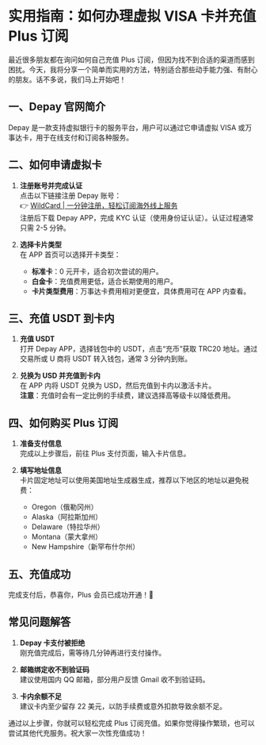 # 实用指南：如何办理虚拟 VISA 卡并充值 Plus 订阅

最近很多朋友都在询问如何自己充值 Plus 订阅，但因为找不到合适的渠道而感到困扰。今天，我将分享一个简单而实用的方法，特别适合那些动手能力强、有耐心的朋友。话不多说，我们马上开始吧！

## 一、Depay 官网简介

Depay 是一款支持虚拟银行卡的服务平台，用户可以通过它申请虚拟 VISA 或万事达卡，用于在线支付和订阅各种服务。

## 二、如何申请虚拟卡

1. **注册账号并完成认证**  
   点击以下链接注册 Depay 账号：  
   👉 [WildCard | 一分钟注册，轻松订阅海外线上服务](https://bbtdd.com/WildCard)  
   注册后下载 Depay APP，完成 KYC 认证（使用身份证认证）。认证过程通常只需 2-5 分钟。

2. **选择卡片类型**  
   在 APP 首页可以选择开卡类型：  
   - **标准卡**：0 元开卡，适合初次尝试的用户。  
   - **白金卡**：充值费用更低，适合长期使用的用户。  
   - **卡片类型费用**：万事达卡费用相对更便宜，具体费用可在 APP 内查看。

## 三、充值 USDT 到卡内

1. **充值 USDT**  
   打开 Depay APP，选择钱包中的 USDT，点击“充币”获取 TRC20 地址。通过交易所或 U 商将 USDT 转入钱包，通常 3 分钟内到账。

2. **兑换为 USD 并充值到卡内**  
   在 APP 内将 USDT 兑换为 USD，然后充值到卡内以激活卡片。  
   **注意**：充值时会有一定比例的手续费，建议选择高等级卡以降低费用。

## 四、如何购买 Plus 订阅

1. **准备支付信息**  
   完成以上步骤后，前往 Plus 支付页面，输入卡片信息。

2. **填写地址信息**  
   卡片固定地址可以使用美国地址生成器生成，推荐以下地区的地址以避免税费：  
   - Oregon（俄勒冈州）  
   - Alaska（阿拉斯加州）  
   - Delaware（特拉华州）  
   - Montana（蒙大拿州）  
   - New Hampshire（新罕布什尔州）  

## 五、充值成功

完成支付后，恭喜你，Plus 会员已成功开通！🎉

## 常见问题解答

1. **Depay 卡支付被拒绝**  
   刚充值完成后，需等待几分钟再进行支付操作。

2. **邮箱绑定收不到验证码**  
   建议使用国内 QQ 邮箱，部分用户反馈 Gmail 收不到验证码。

3. **卡内余额不足**  
   建议卡内至少留存 22 美元，以防手续费或意外扣款导致余额不足。

通过以上步骤，你就可以轻松完成 Plus 订阅充值。如果你觉得操作繁琐，也可以尝试其他代充服务。祝大家一次性充值成功！